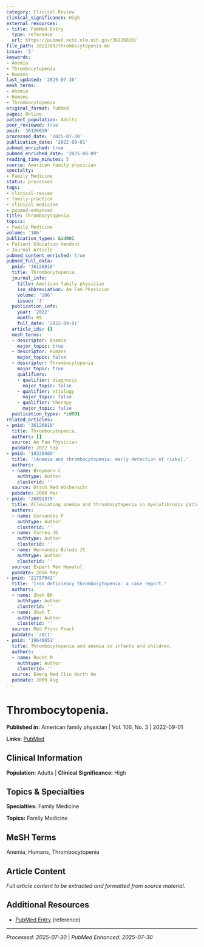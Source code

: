 ```yaml
---
category: Clinical Review
clinical_significance: High
external_resources:
- title: PubMed Entry
  type: reference
  url: https://pubmed.ncbi.nlm.nih.gov/36126010/
file_path: 2022/09/thrombocytopenia.md
issue: '3'
keywords:
- Anemia
- Thrombocytopenia
- Humans
last_updated: '2025-07-30'
mesh_terms:
- Anemia
- Humans
- Thrombocytopenia
original_format: PubMed
pages: Online
patient_population: Adults
peer_reviewed: true
pmid: '36126010'
processed_date: '2025-07-30'
publication_date: '2022-09-01'
pubmed_enriched: true
pubmed_enriched_date: '2025-08-09'
reading_time_minutes: 5
source: American family physician
specialty:
- Family Medicine
status: processed
tags:
- clinical-review
- family-practice
- clinical-medicine
- pubmed-enhanced
title: Thrombocytopenia.
topics:
- Family Medicine
volume: '106'
publication_types: &id001
- Patient Education Handout
- Journal Article
pubmed_content_enriched: true
pubmed_full_data:
  pmid: '36126010'
  title: Thrombocytopenia.
  journal_info:
    title: American family physician
    iso_abbreviation: Am Fam Physician
    volume: '106'
    issue: '3'
  publication_info:
    year: '2022'
    month: 09
    full_date: '2022-09-01'
  article_ids: {}
  mesh_terms:
  - descriptor: Anemia
    major_topic: true
  - descriptor: Humans
    major_topic: false
  - descriptor: Thrombocytopenia
    major_topic: true
    qualifiers:
    - qualifier: diagnosis
      major_topic: false
    - qualifier: etiology
      major_topic: false
    - qualifier: therapy
      major_topic: false
  publication_types: *id001
related_articles:
- pmid: '36126010'
  title: Thrombocytopenia.
  authors: []
  source: Am Fam Physician
  pubdate: 2022 Sep
- pmid: '18320489'
  title: '[Anemia and thrombocytopenia: early detection of risks].'
  authors:
  - name: Breymann C
    authtype: Author
    clusterid: ''
  source: Dtsch Med Wochenschr
  pubdate: 2008 Mar
- pmid: '26891375'
  title: Alleviating anemia and thrombocytopenia in myelofibrosis patients.
  authors:
  - name: Cervantes F
    authtype: Author
    clusterid: ''
  - name: Correa JG
    authtype: Author
    clusterid: ''
  - name: Hernandez-Boluda JC
    authtype: Author
    clusterid: ''
  source: Expert Rev Hematol
  pubdate: 2016 May
- pmid: '21757942'
  title: 'Iron deficiency thrombocytopenia: a case report.'
  authors:
  - name: Shah BK
    authtype: Author
    clusterid: ''
  - name: Shah T
    authtype: Author
    clusterid: ''
  source: Med Princ Pract
  pubdate: '2011'
- pmid: '19646651'
  title: Thrombocytopenia and anemia in infants and children.
  authors:
  - name: Recht M
    authtype: Author
    clusterid: ''
  source: Emerg Med Clin North Am
  pubdate: 2009 Aug
---
```


# Thrombocytopenia.

**Published in:** American family physician | Vol. 106, No. 3 | 2022-09-01

**Links:** [PubMed](https://pubmed.ncbi.nlm.nih.gov/36126010/)

## Clinical Information

**Population:** Adults | **Clinical Significance:** High

## Topics & Specialties

**Specialties:** Family Medicine

**Topics:** Family Medicine

## MeSH Terms

Anemia, Humans, Thrombocytopenia

## Article Content

*Full article content to be extracted and formatted from source material.*

## Additional Resources

- [PubMed Entry](https://pubmed.ncbi.nlm.nih.gov/36126010/) (reference)

---

*Processed: 2025-07-30* | *PubMed Enhanced: 2025-07-30*

